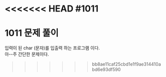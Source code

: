<<<<<<< HEAD
#1011
=======
# 1011 문제 풀이 
입력이 된 char (문자)를 입출력 하는 프로그램 이다. <br/>
아--주 간단한 문제이다.
>>>>>>> bb8ae11caf25cbd1e1f9ae314410abd6e93df590
